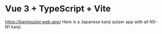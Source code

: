 # Vue 3 + TypeScript + Vite

https://kanjiquizer.web.app/
Here is a Japanese kanji quizer app with all N5-N1 kanji.